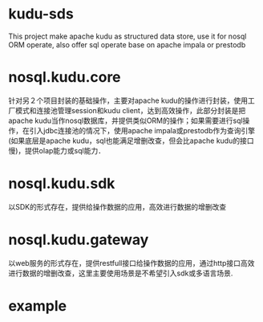 # kudu-sds
This project make apache kudu as structured data store, use it for nosql ORM operate, also offer sql operate base on apache impala or prestodb

# nosql.kudu.core
针对另２个项目封装的基础操作，主要对apache kudu的操作进行封装，使用工厂模式和连接池管理session和kudu client，达到高效操作，此部分封装是把apache kudu当作nosql数据库，并提供类似ORM的操作；如果需要进行sql操作，在引入jdbc连接池的情况下，使用apache impala或prestodb作为查询引擎(如果底层是apache kudu，sql也能满足增删改查，但会比apache kudu的接口慢)，提供olap能力或sql能力．

# nosql.kudu.sdk
以SDK的形式存在，提供给操作数据的应用，高效进行数据的增删改查

# nosql.kudu.gateway
以web服务的形式存在，提供restfull接口给操作数据的应用，通过http接口高效进行数据的增删改查，这里主要使用场景是不希望引入sdk或多语言场景.

# example
